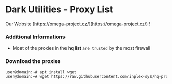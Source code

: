 # Dark Utilities - Proxy List

Our Website [https://omega-project.cz/](https://omega-project.cz/) !

### Additional Informations
  - Most of the proxies in the **hq list** `are trusted` by the most firewall

### Download the proxies
```sh
user@domain:~# apt install wget
user@domain:~# wget https://raw.githubusercontent.com/inplex-sys/hq-proxy-list/main/https.txt
```
